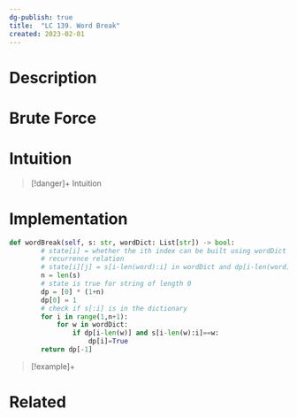 ```yaml
---
dg-publish: true
title:  "LC 139. Word Break"
created: 2023-02-01
---
```



# Description

# Brute Force
# Intuition

>[!danger]+ Intuition

# Implementation
```python
def wordBreak(self, s: str, wordDict: List[str]) -> bool:
        # state[i] = whether the ith index can be built using wordDict
        # recurrence relation
        # state[i][j] = s[i-len(word):i] in wordDict and dp[i-len(word)]
        n = len(s)
        # state is true for string of length 0
        dp = [0] * (1+n)
        dp[0] = 1
        # check if s[:i] is in the dictionary
        for i in range(1,n+1):
            for w in wordDict:
                if dp[i-len(w)] and s[i-len(w):i]==w:
                    dp[i]=True
        return dp[-1]
```

>[!example]+ 


# Related
